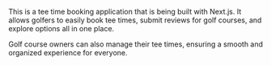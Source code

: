 This is a tee time booking application that is being built with Next.js. It allows golfers to easily book tee times, submit reviews for golf courses, and explore options all in one place. 

Golf course owners can also manage their tee times, ensuring a smooth and organized experience for everyone.
